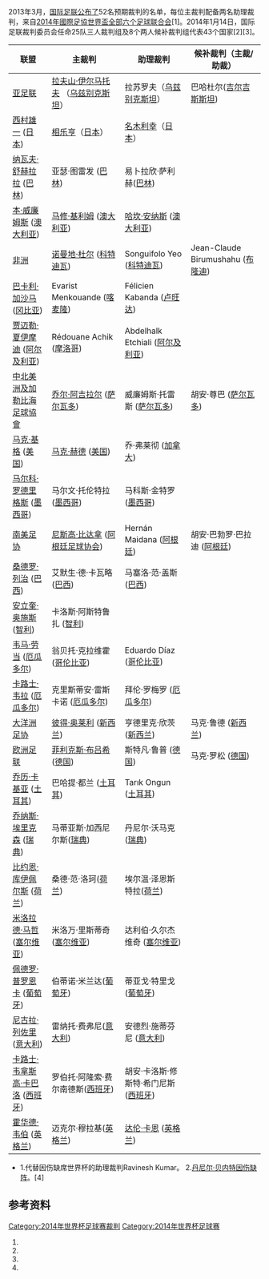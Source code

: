 2013年3月，[国际足联公布了](https://zh.wikipedia.org/wiki/国际足联 "wikilink")52名预期裁判的名单，每位主裁判配备两名助理裁判，来自[2014年國際足協世界盃全部六个足球联合会](https://zh.wikipedia.org/wiki/2014年國際足協世界盃 "wikilink")\[1\]。2014年1月14日，国际足联裁判委员会任命25队三人裁判组及8个两人候补裁判组代表43个国家\[2\]\[3\]。

| 联盟                                                                                                                                | 主裁判                                                                                                                       | 助理裁判                                                                                                                  | 候补裁判（主裁/助裁）                                                                       |
| --------------------------------------------------------------------------------------------------------------------------------- | ------------------------------------------------------------------------------------------------------------------------- | --------------------------------------------------------------------------------------------------------------------- | --------------------------------------------------------------------------------- |
| [亚足联](https://zh.wikipedia.org/wiki/亚洲足球联合会 "wikilink")                                                                           | [拉夫山·伊尔马托夫](../Page/拉夫山·伊尔马托夫.md "wikilink") （[乌兹别克斯坦](https://zh.wikipedia.org/wiki/乌兹别克斯坦足球协会 "wikilink")）              | 拉苏罗夫（[乌兹别克斯坦](https://zh.wikipedia.org/wiki/乌兹别克斯坦足球协会 "wikilink")）                                                   | 巴哈杜尔([吉尔吉斯斯坦](https://zh.wikipedia.org/wiki/吉尔吉斯斯坦足球协会 "wikilink"))               |
| [西村雄一](../Page/西村雄一.md "wikilink") ([日本](https://zh.wikipedia.org/wiki/日本足球协会 "wikilink"))                                        | [相乐亨](https://zh.wikipedia.org/wiki/相乐亨 "wikilink")（[日本](https://zh.wikipedia.org/wiki/日本足球协会 "wikilink")）                | [名木利幸](../Page/名木利幸.md "wikilink")（[日本](https://zh.wikipedia.org/wiki/日本足球协会 "wikilink")）                             |                                                                                   |
| [纳瓦夫·舒赫拉拉](../Page/纳瓦夫·舒赫拉拉.md "wikilink") ([巴林](https://zh.wikipedia.org/wiki/巴林足球协会 "wikilink"))                                | 亚瑟·图雷发 ([巴林](https://zh.wikipedia.org/wiki/巴林足球协会 "wikilink"))                                                            | 易卜拉欣·萨利赫([巴林](https://zh.wikipedia.org/wiki/巴林足球协会 "wikilink"))                                                       |                                                                                   |
| [本·威廉姆斯](https://zh.wikipedia.org/wiki/本·威廉姆斯 "wikilink") ([澳大利亚](https://zh.wikipedia.org/wiki/澳大利亚足球协会 "wikilink"))             | [马修·基利姆](https://zh.wikipedia.org/wiki/马修·基利姆 "wikilink") ([澳大利亚](https://zh.wikipedia.org/wiki/澳大利亚足球协会 "wikilink"))     | [哈坎·安纳斯](https://zh.wikipedia.org/wiki/哈坎·安纳斯 "wikilink") ([澳大利亚](https://zh.wikipedia.org/wiki/澳大利亚足球协会 "wikilink")) |                                                                                   |
| [非洲](https://zh.wikipedia.org/wiki/非洲足球联合会 "wikilink")                                                                            | [诺曼地·杜尔](https://zh.wikipedia.org/wiki/诺曼地·杜尔 "wikilink") ([科特迪瓦](https://zh.wikipedia.org/wiki/科特迪瓦足球协会 "wikilink"))     | Songuifolo Yeo ([科特迪瓦](https://zh.wikipedia.org/wiki/科特迪瓦足球协会 "wikilink"))                                            | Jean-Claude Birumushahu ([布隆迪](https://zh.wikipedia.org/wiki/布隆迪足球协会 "wikilink")) |
| [巴卡利·加沙马](https://zh.wikipedia.org/wiki/巴卡利·加沙马 "wikilink") ([冈比亚](https://zh.wikipedia.org/wiki/冈比亚足球协会 "wikilink"))             | Evarist Menkouande ([喀麦隆](https://zh.wikipedia.org/wiki/喀麦隆足球协会 "wikilink"))                                              | Félicien Kabanda ([卢旺达](https://zh.wikipedia.org/wiki/卢旺达足球协会 "wikilink"))                                            |                                                                                   |
| [贾迈勒·夏伊摩迪](https://zh.wikipedia.org/wiki/贾迈勒·夏伊摩迪 "wikilink") ([阿尔及利亚](https://zh.wikipedia.org/wiki/阿尔及利亚足球协会 "wikilink"))       | Rédouane Achik ([摩洛哥](https://zh.wikipedia.org/wiki/摩洛哥皇家足球协会 "wikilink"))                                                | Abdelhalk Etchiali ([阿尔及利亚](https://zh.wikipedia.org/wiki/阿尔及利亚足球协会 "wikilink"))                                      |                                                                                   |
| [中北美洲及加勒比海足球協會](https://zh.wikipedia.org/wiki/中北美洲及加勒比海足球協會 "wikilink")                                                           | [乔尔·阿吉拉尔](https://zh.wikipedia.org/wiki/乔尔·阿吉拉尔 "wikilink") ([萨尔瓦多](https://zh.wikipedia.org/wiki/萨尔瓦多足球协会 "wikilink"))   | 威廉姆斯·托雷斯 ([萨尔瓦多](https://zh.wikipedia.org/wiki/萨尔瓦多足球协会 "wikilink"))                                                  | 胡安·尊巴 ([萨尔瓦多](https://zh.wikipedia.org/wiki/萨尔瓦多足球协会 "wikilink"))                 |
| [马克·基格](https://zh.wikipedia.org/wiki/马克·基格 "wikilink") ([美国](https://zh.wikipedia.org/wiki/美国足球协会 "wikilink"))                   | [马克·赫德](https://zh.wikipedia.org/wiki/马克·赫德 "wikilink") ([美国](https://zh.wikipedia.org/wiki/美国足球协会 "wikilink"))           | 乔·弗莱彻 ([加拿大](https://zh.wikipedia.org/wiki/加拿大足球协会 "wikilink"))                                                       |                                                                                   |
| [马尔科·罗德里格斯](https://zh.wikipedia.org/wiki/马尔科·罗德里格斯 "wikilink") ([墨西哥](../Page/墨西哥足球协会.md "wikilink"))                            | 马尔文·托伦特拉 ([墨西哥](../Page/墨西哥足球协会.md "wikilink"))                                                                           | 马科斯·金特罗 ([墨西哥](../Page/墨西哥足球协会.md "wikilink"))                                                                        |                                                                                   |
| [南美足协](https://zh.wikipedia.org/wiki/南美足协 "wikilink")                                                                             | [尼斯高·比达拿](https://zh.wikipedia.org/wiki/尼斯高·比达拿 "wikilink") ([阿根廷足球协会](https://zh.wikipedia.org/wiki/阿根廷足球协会 "wikilink")) | Hernán Maidana ([阿根廷](https://zh.wikipedia.org/wiki/阿根廷足球协会 "wikilink"))                                              | 胡安·巴勃罗·巴拉迪 ([阿根廷](https://zh.wikipedia.org/wiki/阿根廷足球协会 "wikilink"))              |
| [桑德罗·列治](../Page/桑德罗·列治.md "wikilink") ([巴西](https://zh.wikipedia.org/wiki/巴西足球协会 "wikilink"))                                    | 艾默生·德·卡瓦略 ([巴西](https://zh.wikipedia.org/wiki/巴西足球协会 "wikilink"))                                                         | 马塞洛·范·盖斯 ([巴西](https://zh.wikipedia.org/wiki/巴西足球协会 "wikilink"))                                                      |                                                                                   |
| [安立奎·奥施斯](https://zh.wikipedia.org/wiki/安立奎·奥施斯 "wikilink") ([智利](https://zh.wikipedia.org/wiki/智利足球协会 "wikilink"))               | 卡洛斯·阿斯特鲁扎 ([智利](https://zh.wikipedia.org/wiki/智利足球协会 "wikilink"))                                                         |                                                                                                                       |                                                                                   |
| [韦马·劳当](https://zh.wikipedia.org/wiki/韦马·劳当 "wikilink") ([厄瓜多尔](https://zh.wikipedia.org/wiki/厄瓜多尔足球协会 "wikilink"))               | 翁贝托·克拉维霍 ([哥伦比亚](https://zh.wikipedia.org/wiki/哥伦比亚足球协会 "wikilink"))                                                      | Eduardo Díaz ([哥伦比亚](https://zh.wikipedia.org/wiki/哥伦比亚足球协会 "wikilink"))                                              |                                                                                   |
| [卡路士·韦拉](https://zh.wikipedia.org/wiki/卡路士·韦拉 "wikilink") ([厄瓜多尔](https://zh.wikipedia.org/wiki/厄瓜多尔足球协会 "wikilink"))             | 克里斯蒂安·雷斯卡诺 ([厄瓜多尔](https://zh.wikipedia.org/wiki/厄瓜多尔足球协会 "wikilink"))                                                    | 拜伦·罗梅罗 ([厄瓜多尔](https://zh.wikipedia.org/wiki/厄瓜多尔足球协会 "wikilink"))                                                    |                                                                                   |
| [大洋洲足协](https://zh.wikipedia.org/wiki/大洋洲足球协会 "wikilink")                                                                         | [彼得·奥莱利](../Page/彼得·奥莱利.md "wikilink") ([新西兰](https://zh.wikipedia.org/wiki/新西兰足球协会 "wikilink"))                          | 亨德里克·欣茨 ([新西兰](https://zh.wikipedia.org/wiki/新西兰足球协会 "wikilink"))                                                     | 马克·鲁德 ([新西兰](https://zh.wikipedia.org/wiki/新西兰足球协会 "wikilink"))                   |
| [欧洲足联](https://zh.wikipedia.org/wiki/欧洲足联 "wikilink")                                                                             | [菲利克斯·布吕希](https://zh.wikipedia.org/wiki/菲利克斯·布吕希 "wikilink") ([德国](https://zh.wikipedia.org/wiki/德国足球协会 "wikilink"))     | 斯特凡·鲁普 ([德国](https://zh.wikipedia.org/wiki/德国足球协会 "wikilink"))                                                        | 马克·罗松 ([德国](https://zh.wikipedia.org/wiki/德国足球协会 "wikilink"))                     |
| [乔历·卡基亚](https://zh.wikipedia.org/wiki/乔历·卡基亚 "wikilink") ([土耳其](https://zh.wikipedia.org/wiki/土耳其足球總會 "wikilink"))               | 巴哈提·都兰 ([土耳其](https://zh.wikipedia.org/wiki/土耳其足球總會 "wikilink"))                                                          | Tarık Ongun ([土耳其](https://zh.wikipedia.org/wiki/土耳其足球總會 "wikilink"))                                                 |                                                                                   |
| [乔纳斯·埃里克森](../Page/乔纳斯·埃里克森.md "wikilink") ([瑞典](https://zh.wikipedia.org/wiki/瑞典足球协会 "wikilink"))                                | 马蒂亚斯·加西尼尔斯([瑞典](https://zh.wikipedia.org/wiki/瑞典足球协会 "wikilink"))                                                         | 丹尼尔·沃马克 ([瑞典](https://zh.wikipedia.org/wiki/瑞典足球协会 "wikilink"))                                                       |                                                                                   |
| [比约恩·库伊佩尔斯](https://zh.wikipedia.org/wiki/比约恩·库伊佩尔斯 "wikilink") ([荷兰](https://zh.wikipedia.org/wiki/荷兰足球协会 "wikilink"))           | 桑德·范·洛珂([荷兰](https://zh.wikipedia.org/wiki/荷兰足球协会 "wikilink"))                                                            | 埃尔温·泽恩斯特拉([荷兰](https://zh.wikipedia.org/wiki/荷兰足球协会 "wikilink"))                                                      |                                                                                   |
| [米洛拉德·马哲](https://zh.wikipedia.org/wiki/米洛拉德·马哲 "wikilink") ([塞尔维亚](https://zh.wikipedia.org/wiki/塞尔维亚足球协会 "wikilink"))           | 米洛万·里斯蒂奇([塞尔维亚](https://zh.wikipedia.org/wiki/塞尔维亚足球协会 "wikilink"))                                                       | 达利伯·久尔杰维奇 ([塞尔维亚](https://zh.wikipedia.org/wiki/塞尔维亚足球协会 "wikilink"))                                                 |                                                                                   |
| [佩德罗·普罗恩卡](https://zh.wikipedia.org/wiki/佩德罗·普罗恩卡 "wikilink") ([葡萄牙](https://zh.wikipedia.org/wiki/葡萄牙足球协会 "wikilink"))           | 伯蒂诺·米兰达([葡萄牙](https://zh.wikipedia.org/wiki/葡萄牙足球协会 "wikilink"))                                                          | 蒂亚戈·特里戈([葡萄牙](https://zh.wikipedia.org/wiki/葡萄牙足球协会 "wikilink"))                                                      |                                                                                   |
| [尼古拉·列佐里](../Page/尼古拉·列佐里.md "wikilink") ([意大利](https://zh.wikipedia.org/wiki/意大利足球协会 "wikilink"))                                | 雷纳托·费弗尼([意大利](https://zh.wikipedia.org/wiki/意大利足球协会 "wikilink"))                                                          | 安德烈·施蒂芬尼 ([意大利](https://zh.wikipedia.org/wiki/意大利足球协会 "wikilink"))                                                    |                                                                                   |
| [卡路士·韦拿斯高·卡巴洛](https://zh.wikipedia.org/wiki/卡路士·韦拿斯高·卡巴洛 "wikilink") ([西班牙](https://zh.wikipedia.org/wiki/西班牙皇家足球协会 "wikilink")) | 罗伯托·阿隆索·费尔南德斯([西班牙](https://zh.wikipedia.org/wiki/西班牙皇家足球协会 "wikilink"))                                                  | 胡安·卡洛斯·修斯特·希门尼斯([西班牙](https://zh.wikipedia.org/wiki/西班牙皇家足球协会 "wikilink"))                                            |                                                                                   |
| [霍华德·韦伯](https://zh.wikipedia.org/wiki/霍华德·韦伯 "wikilink") ([英格兰](https://zh.wikipedia.org/wiki/英格兰足球协会 "wikilink"))               | 迈克尔·穆拉基([英格兰](https://zh.wikipedia.org/wiki/英格兰足球协会 "wikilink"))                                                          | [达伦·卡恩](https://zh.wikipedia.org/wiki/达伦·卡恩 "wikilink") ([英格兰](https://zh.wikipedia.org/wiki/英格兰足球协会 "wikilink"))     |                                                                                   |

  -
    1\.代替因伤缺席世界杯的助理裁判Ravinesh Kumar。
    2\.[丹尼尔·贝内特因伤缺阵](https://zh.wikipedia.org/wiki/丹尼尔·贝内特 "wikilink")。\[4\]

## 参考资料

[Category:2014年世界杯足球赛裁判](https://zh.wikipedia.org/wiki/Category:2014年世界杯足球赛裁判 "wikilink") [Category:2014年世界杯足球赛](https://zh.wikipedia.org/wiki/Category:2014年世界杯足球赛 "wikilink")

1.
2.
3.
4.